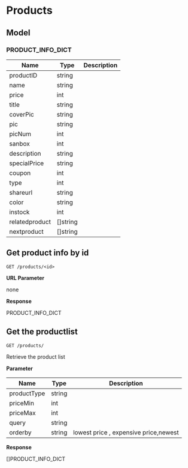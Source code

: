 
Products
===

## Model

### PRODUCT_INFO_DICT

Name | Type | Description
---  | ---  | ---
productID | string |
name | string |
price|int|
title|string|
coverPic|string|
pic|string|
picNum|int|
sanbox|int|
description|string|
specialPrice|string|
coupon|int|
type|int|
shareurl|string|
color|string|
instock|int|
relatedproduct|[]string|
nextproduct|[]string|



## Get product info by id
```
GET /products/<id>
```

**URL Parameter**

none

**Response**

PRODUCT_INFO_DICT

## Get the productlist
```
GET /products/
```
Retrieve the product list 

**Parameter**


Name | Type | Description
---  | ---  | ---
productType | string | 
priceMin | int | 
priceMax |int|
query|string|
orderby|string|lowest price , expensive price,newest



**Response**

[]PRODUCT_INFO_DICT


